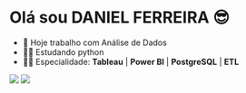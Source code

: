 # Olá sou DANIEL FERREIRA 😎

* 👔    Hoje trabalho com Análise de Dados
* 🧑‍🎓 Estudando python 
* 👨‍💻   Especialidade: **Tableau** | **Power BI** | **PostgreSQL** | **ETL**



<div> 
   <a href = "mailto:danmed04@gmail.com"><img src="https://img.shields.io/badge/-Gmail-%23333?style=for-the-badge&logo=gmail&logoColor=white" target="_blank"></a>
  <a href="https://www.linkedin.com/in/daniel-ferreira78/" target="_blank"><img src="https://img.shields.io/badge/-LinkedIn-%230077B5?style=for-the-badge&logo=linkedin&logoColor=white" target="_blank"></a> 
</div>

